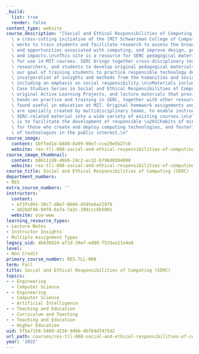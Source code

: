 ```yaml
---
_build:
  list: true
  render: false
content_type: website
course_description: "[Social and Ethical Responsibilities of Computing (SERC)](https://computing.mit.edu/cross-cutting/social-and-ethical-responsibilities-of-computing/),\
  \ a cross-cutting initiative of the [MIT Schwarzman College of Computing](https://computing.mit.edu/),\
  \ works to train students and facilitate research to assess the broad challenges\
  \ and opportunities associated with computing, and improve design, policy, implementation,\
  \ and impacts.\n\nThis site is a resource for SERC pedagogical materials developed\
  \ for use in MIT courses. SERC brings together cross-disciplinary teams of faculty,\
  \ researchers, and students to develop original pedagogical materials that meet\
  \ our goal of training students to practice responsible technology development through\
  \ incorporation of insights and methods from the humanities and social sciences,\
  \ including an emphasis on social responsibility.\n\nMaterials include the [MIT\
  \ Case Studies Series in Social and Ethical Responsibilities of Computing](https://mit-serc.pubpub.org/),\
  \ original Active Learning Projects, and lecture materials that provide students\
  \ hands-on practice and training in SERC, together with other resources and tools\
  \ found useful in education at MIT. Original homework assignments and in-class demonstrations\
  \ are specially created by multidisciplinary teams, to enable instructors to embed\
  \ SERC-related material into a wide variety of existing courses.\n\nThe aim of SERC\
  \ is to facilitate the development of responsible \u201Chabits of mind and action\u201D\
  \ for those who create and deploy computing technologies, and fostering the creation\
  \ of technologies in the public interest.\n"
course_image:
  content: 5bffed1d-b880-8a99-90e7-cce29e5b27c6
  website: res-tll-008-social-and-ethical-responsibilities-of-computing-serc-fall-2021
course_image_thumbnail:
  content: b86111d8-d6bb-24c2-ec32-b796d0304008
  website: res-tll-008-social-and-ethical-responsibilities-of-computing-serc-fall-2021
course_title: Social and Ethical Responsibilities of Computing (SERC)
department_numbers:
- RES
extra_course_numbers: ''
instructors:
  content:
  - e73fc091-38c7-d0e7-0666-4595e6a22978
  - a82bdf46-94f8-6a7a-7a3c-39dccc6b5001
  website: ocw-www
learning_resource_types:
- Lecture Notes
- Instructor Insights
- Multiple Assignment Types
legacy_uid: 4b630d24-af1d-39ef-ed88-f533aa11e4a0
level:
- Non Credit
primary_course_number: RES.TLL-008
term: Fall
title: Social and Ethical Responsibilities of Computing (SERC)
topics:
- - Engineering
  - Computer Science
- - Engineering
  - Computer Science
  - Artificial Intelligence
- - Teaching and Education
  - Curriculum and Teaching
- - Teaching and Education
  - Higher Education
uid: 5f5a7158-5469-4216-9d6b-dbf64d7475d2
url_path: courses/res-tll-008-social-and-ethical-responsibilities-of-computing-serc
year: '2022'
---
```

